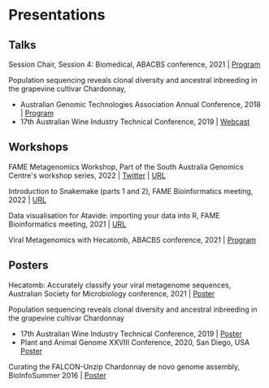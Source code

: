# Presentations

## Talks

Session Chair, Session 4: Biomedical, ABACBS conference, 2021 | 
[Program](/docs/Program_ABACBS2021.pdf)

Population sequencing reveals clonal diversity and ancestral inbreeding in the grapevine cultivar
Chardonnay,
- Australian Genomic Technologies Association Annual Conference, 2018 | 
  [Program](/docs/AGTA-2018-Draft-Program-V5.pdf)
- 17th Australian Wine Industry Technical Conference, 2019 | 
  [Webcast](bit.ly/2ytanb6)
    
## Workshops

FAME Metagenomics Workshop, Part of the South Australia Genomics Centre's workshop series, 2022 |
  [Twitter](https://twitter.com/SA_genomics/status/1539053100316913664) | 
  [URL](bioinf.cc/workshop2022)

Introduction to Snakemake (parts 1 and 2), FAME Bioinformatics meeting, 2022 | 
  [URL](https://fame.flinders.edu.au/blog/2022/05/10/snakemake-intro)

Data visualisation for Atavide: importing your data into R, FAME Bioinformatics meeting, 2021 |
  [URL](https://fame.flinders.edu.au/blog/2021/09/24/atavide-import)

Viral Metagenomics with Hecatomb, ABACBS conference, 2021 | 
  [Program](/docs/Program_ABACBS2021.pdf)

## Posters

Hecatomb: Accurately classify your viral metagenome sequences, Australian Society for Microbiology conference, 2021 | 
  [Poster](/docs/Hecatomb_ASM2021.png)
  
Population sequencing reveals clonal diversity and ancestral inbreeding in the grapevine cultivar Chardonnay 
- 17th Australian Wine Industry Technical Conference, 2019 | 
  [Poster](/docs/30-Chardonnay-genome.pdf)
- Plant and Animal Genome XXVIII Conference, 2020, San Diego, USA 
  [Poster](/docs/30-Chardonnay-genome.pdf)
  
Curating the FALCON-Unzip Chardonnay de novo genome assembly, BioInfoSummer 2016 | 
  [Poster](/docs/Roach-Bioinfosummer-2016.pdf)
    